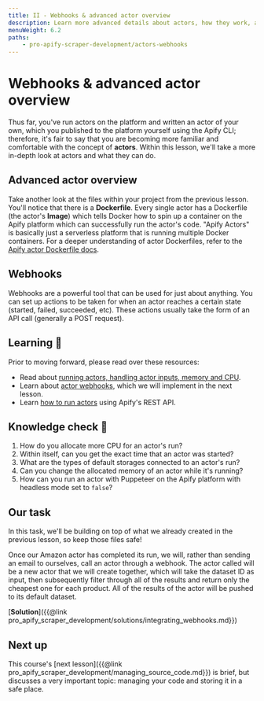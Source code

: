 ```yaml
---
title: II - Webhooks & advanced actor overview
description: Learn more advanced details about actors, how they work, and the default configurations they can take. Also learn how to integrate your actor with webhooks.
menuWeight: 6.2
paths:
    - pro-apify-scraper-development/actors-webhooks
---
```


# [](#webhooks-and-advanced-actors) Webhooks & advanced actor overview

Thus far, you've run actors on the platform and written an actor of your own, which you published to the platform yourself using the Apify CLI; therefore, it's fair to say that you are becoming more familiar and comfortable with the concept of **actors**. Within this lesson, we'll take a more in-depth look at actors and what they can do.

## [](#advanced-actors) Advanced actor overview

Take another look at the files within your project from the previous lesson. You'll notice that there is a **Dockerfile**. Every single actor has a Dockerfile (the actor's **Image**) which tells Docker how to spin up a container on the Apify platform which can successfully run the actor's code. "Apify Actors" is basically just a serverless platform that is running multiple Docker containers. For a deeper understanding of actor Dockerfiles, refer to the [Apify actor Dockerfile docs](https://sdk.apify.com/docs/guides/docker-images#example-dockerfile).

## [](#webhooks) Webhooks

Webhooks are a powerful tool that can be used for just about anything. You can set up actions to be taken for when an actor reaches a certain state (started, failed, succeeded, etc). These actions usually take the form of an API call (generally a POST request).

## [](#learning) Learning 🧠

Prior to moving forward, please read over these resources:

- Read about [running actors, handling actor inputs, memory and CPU](https://docs.apify.com/actors/running).
- Learn about [actor webhooks](https://docs.apify.com/webhooks), which we will implement in the next lesson.
- Learn [how to run actors](https://docs.apify.com/tutorials/integrations/run-actor-and-retrieve-data-via-api#run-an-actor-or-task) using Apify's REST API.

## [](#quiz) Knowledge check 📝

1. How do you allocate more CPU for an actor's run?
2. Within itself, can you get the exact time that an actor was started?
3. What are the types of default storages connected to an actor's run?
4. Can you change the allocated memory of an actor while it's running?
5. How can you run an actor with Puppeteer on the Apify platform with headless mode set to `false`?

## [](#our-task) Our task

In this task, we'll be building on top of what we already created in the previous lesson, so keep those files safe!

Once our Amazon actor has completed its run, we will, rather than sending an email to ourselves, call an actor through a webhook. The actor called will be a new actor that we will create together, which will take the dataset ID as input, then subsequently filter through all of the results and return only the cheapest one for each product. All of the results of the actor will be pushed to its default dataset.

[**Solution**]({{@link pro_apify_scraper_development/solutions/integrating_webhooks.md}})

## [](#next) Next up

This course's [next lesson]({{@link pro_apify_scraper_development/managing_source_code.md}}) is brief, but discusses a very important topic: managing your code and storing it in a safe place.
